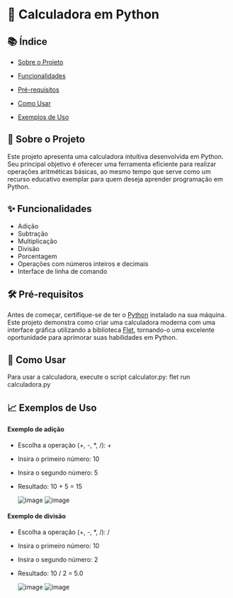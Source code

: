 # 🧮 Calculadora em Python

## 📚 Índice
- [Sobre o Projeto](#sobre-o-projeto)
- [Funcionalidades](#funcionalidades)
- [Pré-requisitos](#pré-requisitos)

- [Como Usar](#como-usar)
- [Exemplos de Uso](#exemplos-de-uso)

## 📖 Sobre o Projeto
Este projeto apresenta uma calculadora intuitiva desenvolvida em Python. Seu principal objetivo é oferecer uma ferramenta eficiente para realizar operações aritméticas básicas, ao mesmo tempo que serve como um recurso educativo exemplar para quem deseja aprender programação em Python.

## ✨ Funcionalidades
- Adição
- Subtração
- Multiplicação
- Divisão
- Porcentagem
- Operações com números inteiros e decimais
- Interface de linha de comando

## 🛠️ Pré-requisitos
Antes de começar, certifique-se de ter o [Python](https://www.python.org/downloads/) instalado na sua máquina. Este projeto demonstra como criar uma calculadora moderna com uma interface gráfica utilizando a biblioteca [Flet](https://flet.dev/docs/), tornando-o uma excelente oportunidade para aprimorar suas habilidades em Python.

## 🚀 Como Usar
Para usar a calculadora, execute o script calculator.py:
flet run calculadora.py

## 📈 Exemplos de Uso

#### Exemplo de adição
- Escolha a operação (+, -, *, /): +
- Insira o primeiro número: 10
- Insira o segundo número: 5
- Resultado: 10 + 5 = 15

  ![image](https://github.com/Gustavo-Santos2/calculadora-em-python/assets/129700076/8351daad-2308-481b-9490-db0f34282784)
  ![image](https://github.com/Gustavo-Santos2/calculadora-em-python/assets/129700076/8efd5869-ff4e-4357-bb9c-654449500edf)

#### Exemplo de divisão
- Escolha a operação (+, -, *, /): /
- Insira o primeiro número: 10
- Insira o segundo número: 2
- Resultado: 10 / 2 = 5.0

  ![image](https://github.com/Gustavo-Santos2/calculadora-em-python/assets/129700076/347e09c2-6e64-4b8f-a1b8-fd34feaf8de5)
  ![image](https://github.com/Gustavo-Santos2/calculadora-em-python/assets/129700076/eeb99050-c7c6-41a3-892d-e3b2edcb8b1b)